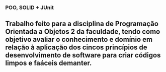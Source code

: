 ### POO, SOLID + JUnit

## Trabalho feito para a disciplina de Programação Orientada a Objetos 2 da faculdade, tendo como objetivo avaliar o conhecimento e domínio em relação à aplicação dos cincos princípios de desenvolvimento de software para criar códigos limpos e faáceis demanter.




